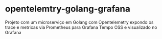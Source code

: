 # opentelemtry-golang-grafana
Projeto com um microserviço em Golang com Opentelemetry expondo os trace e metricas via Prometheus para Grafana Tempo OSS e visualizado no Grafana
